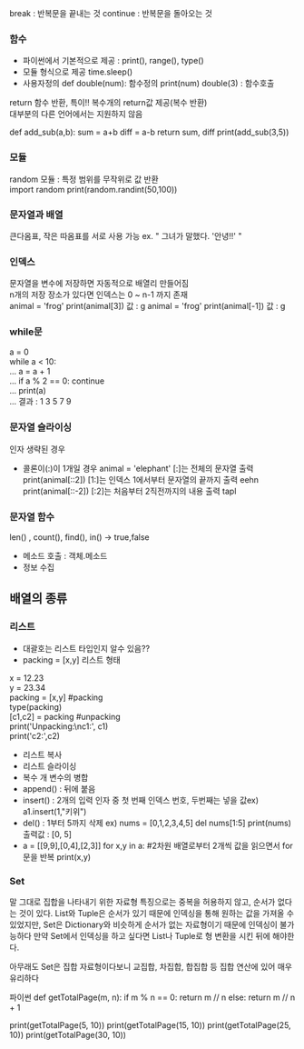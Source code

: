 break : 반복문을 끝내는 것
continue : 반복문을 돌아오는 것

### 함수  
* 파이썬에서 기본적으로 제공 : print(), range(), type()
* 모듈 형식으로 제공 time.sleep()
* 사용자정의
def double(num): 함수정의
  print(num)
double(3) : 함수호출  

return 함수 반환, 특이!! 복수개의 return값 제공(복수 반환)  
대부분의 다른 언어에서는 지원하지 않음  

 def add_sub(a,b): 
    sum = a+b
    diff = a-b
    return sum, diff
 print(add_sub(3,5))  
 
### 모듈
random 모듈 : 특정 범위를 무작위로 값 반환  
import random
print(random.randint(50,100))

### 문자열과 배열
 큰다옴표, 작은 따옴표를 서로 사용 가능  ex. " 그녀가 말했다. '안녕!!' "

### 인덱스
문자열을 변수에 저장하면 자동적으로 배열리 만들어짐  
n개의 저장 장소가 있다면 인덱스는 0 ~ n-1 까지 존재  
animal = 'frog'
print(animal[3])  값 : g
animal = 'frog'
print(animal[-1]) 값 : g

### while문   
a = 0   
while a < 10:  
...     a = a + 1  
...     if a % 2 == 0: continue  
...     print(a)  
...
결과 : 1 3 5 7 9

### 문자열 슬라이싱  
인자 생략된 경우    
- 콜론이(:)이 1개일 경우 
 animal = 'elephant' [:]는 전체의 문자열 출력  
 print(animal[::2]) [1:]는 인덱스 1에서부터 문자열의 끝까지 출력  eehn
 print(animal[::-2]) [:2]는 처음부터 2직전까지의 내용 출력  tapl

### 문자열 함수  
len() , count(), find(), in() -> true,false
* 메소드 호출 : 객체.메소드
* 정보 수집

## 배열의 종류
### 리스트
- 대괄호는 리스트 타입인지 알수 있음??
- packing = [x,y] 리스트 형태
  
x = 12.23   
y = 23.34  
packing = [x,y] #packing  
type(packing)    
[c1,c2] = packing #unpacking  
print('Unpacking:\nc1:', c1)  
print('c2:',c2)
- 리스트 복사
- 리스트 슬라이싱
- 복수 개 변수의 병합
- append() : 뒤에 붙음
- insert() : 2개의 입력 인자 중 첫 번째 인덱스 번호, 두번째는 넣을 값ex) a1.insert(1,"키위")
- del() : 1부터 5까지 삭제 ex) nums = [0,1,2,3,4,5] del nums[1:5]  print(nums) 출력값 : [0, 5]
- a = [[9,9],[0,4],[2,3]] for x,y in a: #2차원 배열로부터 2개씩 값을 읽으면서 for문을 반복 print(x,y)

### Set
말 그대로 집합을 나타내기 위한 자료형 특징으로는 중복을 허용하지 않고, 순서가 없다는 것이 있다.
List와 Tuple은 순서가 있기 때문에 인덱싱을 통해 원하는 값을 가져올 수 있었지만, Set은 Dictionary와 비슷하게 순서가 없는 자료형이기 때문에 인덱싱이 불가능하다 만약 Set에서 인덱싱을 하고 싶다면 List나 Tuple로 형 변환을 시킨 뒤에 해야한다.

아무래도 Set은 집합 자료형이다보니 교집합, 차집합, 합집합 등 집합 연산에 있어 매우 유리하다

파이썬 
def getTotalPage(m, n):
    if m % n == 0:
        return m // n
    else:
        return m // n + 1

print(getTotalPage(5, 10))
print(getTotalPage(15, 10))
print(getTotalPage(25, 10))
print(getTotalPage(30, 10))
